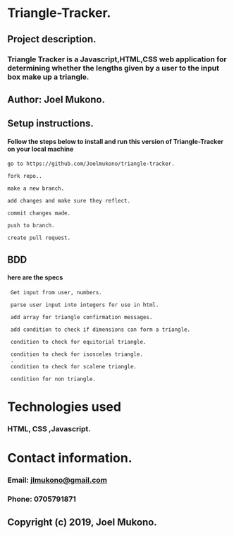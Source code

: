 # Triangle-Tracker.

## Project description.

  ### Triangle Tracker is a Javascript,HTML,CSS web application for determining whether the lengths given by a user to the input box make up a triangle.
  
## Author: Joel Mukono.

## Setup instructions.

#### Follow the steps below to install and run this version of Triangle-Tracker on your local machine
    
    go to https://github.com/Joelmukono/triangle-tracker.
 
    fork repo..
 
    make a new branch.
 
    add changes and make sure they reflect.
 
    commit changes made.
 
    push to branch.
 
    create pull request.


## BDD
#### here are the specs
     Get input from user, numbers.
     
     parse user input into integers for use in html.
     
     add array for triangle confirmation messages.
     
     add condition to check if dimensions can form a triangle.
     
     condition to check for equitorial triangle.
     
     condition to check for isosceles triangle.
     .
     condition to check for scalene triangle.
     
     condition for non triangle.



# Technologies used 
### HTML, CSS ,Javascript.

# Contact information.
### Email:  jlmukono@gmail.com
### Phone:  0705791871

## Copyright (c) 2019, Joel Mukono.
